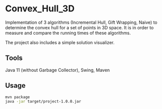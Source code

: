 # Convex_Hull_3D
Implementation of 3 algorithms (Incremental Hull, Gift Wrapping, Naive) to determine the convex hull for a set of points in 3D space. It is in order to measure and compare the running times of these algorithms.

The project also includes a simple solution visualizer.

## Tools
Java 11 (without Garbage Collector), Swing, Maven 

## Usage
```bash
mvn package
java -jar target/project-1.0.0.jar
```
